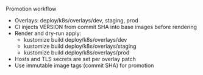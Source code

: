 Promotion workflow

- Overlays: deploy/k8s/overlays/dev, staging, prod
- CI injects VERSION from commit SHA into base images before rendering
- Render and dry-run apply:
  - kustomize build deploy/k8s/overlays/dev
  - kustomize build deploy/k8s/overlays/staging
  - kustomize build deploy/k8s/overlays/prod
- Hosts and TLS secrets are set per overlay patch
- Use immutable image tags (commit SHA) for promotion

